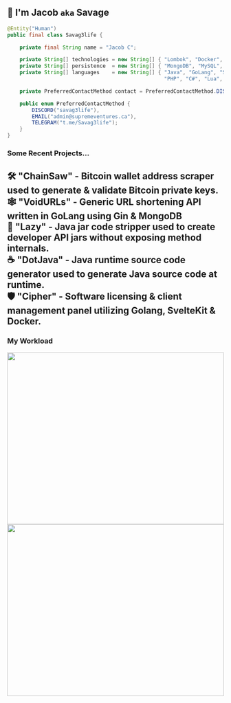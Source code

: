 ## 👋 I'm Jacob `aka` Savage

```java
@Entity("Human")
public final class Savag3life {

    private final String name = "Jacob C";

    private String[] technologies = new String[] { "Lombok", "Docker", "Jenkins", "Jira", "Git", "Linux/Unix" };
    private String[] persistence  = new String[] { "MongoDB", "MySQL", "SQLite", "Redis", "MariaDB" };
    private String[] languages    = new String[] { "Java", "GoLang", "SvelteKit", "JavaScript",
                                                   "PHP", "C#", "Lua", "Python", "Groovey", "Typescript" };

    private PreferredContactMethod contact = PreferredContactMethod.DISCORD;

    public enum PreferredContactMethod {
        DISCORD("savag3life"),
        EMAIL("admin@supremeventures.ca"),
        TELEGRAM("t.me/Savag3life");
    }
}
```
### Some Recent Projects...
🛠️ "ChainSaw" - Bitcoin wallet address scraper used to generate & validate Bitcoin private keys.</br>
🕸️ "VoidURLs" - Generic URL shortening API written in GoLang using Gin & MongoDB</br>
🤙 "Lazy" - Java jar code stripper used to create developer API jars without exposing method internals.</br>
☕ "DotJava" - Java runtime source code generator used to generate Java source code at runtime.</br>
🛡️ "Cipher" - Software licensing & client management panel utilizing Golang, SvelteKit & Docker.</br>
---

### My Workload
<img src="https://wakatime.com/share/@9cf87436-f702-49fa-8db3-5210aec8af0a/1ef429d9-d5f5-4f89-9a12-28f65596d8b1.svg" width="100%" height="400">
<img src="https://wakatime.com/share/@9cf87436-f702-49fa-8db3-5210aec8af0a/719261d8-d908-4c07-ad56-9084f580a85d.svg" width="100%" height="400">
